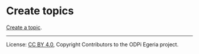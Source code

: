 <!-- SPDX-License-Identifier: CC-BY-4.0 -->
<!-- Copyright Contributors to the ODPi Egeria project. -->

# Create topics

[Create a topic](../../data-engine-server/docs/scenarios/create-topic.md).

----
License: [CC BY 4.0](https://creativecommons.org/licenses/by/4.0/),
Copyright Contributors to the ODPi Egeria project.